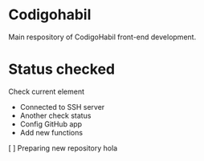 # Codigohabil
Main respository of CodigoHabil front-end development.

# Status checked
Check current element

- Connected to SSH server
- Another check status
- Config GitHub app
- Add new functions

[ ] Preparing new repository
hola
